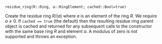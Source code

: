 ```
residue_ring(R::Ring, a::RingElement; cached::Bool=true)
```

Create the residue ring $R/(a)$ where $a$ is an element of the ring $R$. We require $a \neq 0$. If `cached == true` (the default) then the resulting residue ring parent object is cached and returned for any subsequent calls to the constructor with the same base ring $R$ and element $a$. A modulus of zero is not supported and throws an exception.
